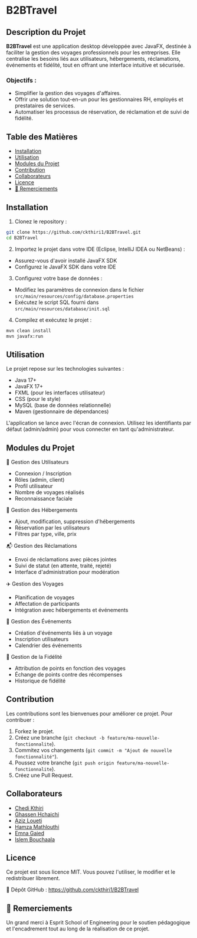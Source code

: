 # B2BTravel
## Description du Projet
**B2BTravel** est une application desktop développée avec JavaFX, destinée à faciliter la gestion des voyages professionnels pour les entreprises. Elle centralise les besoins liés aux utilisateurs, hébergements, réclamations, événements et fidélité, tout en offrant une interface intuitive et sécurisée.
### Objectifs :
- Simplifier la gestion des voyages d'affaires.
- Offrir une solution tout-en-un pour les gestionnaires RH, employés et prestataires de services.
- Automatiser les processus de réservation, de réclamation et de suivi de fidélité.
## Table des Matières
- [Installation](#installation)
- [Utilisation](#utilisation)
- [Modules du Projet](#modules-du-projet)
- [Contribution](#contribution)
- [Collaborateurs](#collaborateurs)
- [Licence](#licence)
- [🙏 Remerciements](#-remerciements)
## Installation
1. Clonez le repository :
```bash
git clone https://github.com/ckthiri1/B2BTravel.git
cd B2BTravel
```
2. Importez le projet dans votre IDE (Eclipse, IntelliJ IDEA ou NetBeans) :
- Assurez-vous d'avoir installé JavaFX SDK
- Configurez le JavaFX SDK dans votre IDE

3. Configurez votre base de données :
- Modifiez les paramètres de connexion dans le fichier `src/main/resources/config/database.properties`
- Exécutez le script SQL fourni dans `src/main/resources/database/init.sql`

4. Compilez et exécutez le projet :
```bash
mvn clean install
mvn javafx:run
```
## Utilisation
Le projet repose sur les technologies suivantes :
- Java 17+
- JavaFX 17+
- FXML (pour les interfaces utilisateur)
- CSS (pour le style)
- MySQL (base de données relationnelle)
- Maven (gestionnaire de dépendances)

L'application se lance avec l'écran de connexion. Utilisez les identifiants par défaut (admin/admin) pour vous connecter en tant qu'administrateur.
## Modules du Projet
👤 Gestion des Utilisateurs
- Connexion / Inscription
- Rôles (admin, client)
- Profil utilisateur
- Nombre de voyages réalisés
- Reconnaissance faciale

🏨 Gestion des Hébergements
- Ajout, modification, suppression d'hébergements
- Réservation par les utilisateurs
- Filtres par type, ville, prix

📬 Gestion des Réclamations
- Envoi de réclamations avec pièces jointes
- Suivi de statut (en attente, traité, rejeté)
- Interface d'administration pour modération

✈️ Gestion des Voyages
- Planification de voyages
- Affectation de participants
- Intégration avec hébergements et événements

🎉 Gestion des Événements
- Création d'événements liés à un voyage
- Inscription utilisateurs
- Calendrier des événements

🎁 Gestion de la Fidélité
- Attribution de points en fonction des voyages
- Échange de points contre des récompenses
- Historique de fidélité

##  Contribution
Les contributions sont les bienvenues pour améliorer ce projet. Pour contribuer :
1. Forkez le projet.
2. Créez une branche (`git checkout -b feature/ma-nouvelle-fonctionnalite`).
3. Commitez vos changements (`git commit -m "Ajout de nouvelle fonctionnalité"`).
4. Poussez votre branche (`git push origin feature/ma-nouvelle-fonctionnalite`).
5. Créez une Pull Request.

## Collaborateurs
- [Chedi Kthiri](https://github.com/ckthiri1)
- [Ghassen Hchaichi](https://github.com/Hchaichi8)
- [Aziz Loueti](https://github.com/azizx0)
- [Hamza Mathlouthi](https://github.com/xmizou07)
- [Emna Gaied](https://github.com/amnagaied)
- [Islem Bouchaala](https://github.com/slayeeeem)

## Licence
Ce projet est sous licence MIT. Vous pouvez l'utiliser, le modifier et le redistribuer librement.

🔗 Dépôt GitHub : https://github.com/ckthiri1/B2BTravel
## 🙏 Remerciements
Un grand merci à Esprit School of Engineering pour le soutien pédagogique et l'encadrement tout au long de la réalisation de ce projet.
